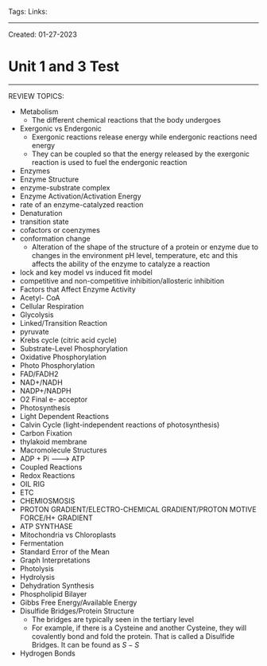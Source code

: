 Tags:
Links: 

---
Created: 01-27-2023
# Unit 1 and 3 Test
---

REVIEW TOPICS:
- Metabolism
	- The different chemical reactions that the body undergoes
- Exergonic vs Endergonic
	- Exergonic reactions release energy while endergonic reactions need energy
	- They can be coupled so that the energy released by the exergonic reaction is used to fuel the endergonic reaction
- Enzymes
- Enzyme Structure
- enzyme-substrate complex
- Enzyme Activation/Activation Energy
- rate of an enzyme-catalyzed reaction
- Denaturation
- transition state
- cofactors or coenzymes
- conformation change
	- Alteration of the shape of the structure of a protein or enzyme due to changes in the environment pH level, temperature, etc and this affects the ability of the enzyme to catalyze a reaction
- lock and key model vs induced fit model
- competitive and non-competitive inhibition/allosteric inhibition
- Factors that Affect Enzyme Activity
- Acetyl- CoA
- Cellular Respiration
- Glycolysis
- Linked/Transition Reaction
- pyruvate
- Krebs cycle (citric acid cycle)
- Substrate-Level Phosphorylation
- Oxidative Phosphorylation
- Photo Phosphorylation
- FAD/FADH2
- NAD+/NADH
- NADP+/NADPH
- O2 Final e- acceptor
- Photosynthesis
- Light Dependent Reactions
- Calvin Cycle (light-independent reactions of photosynthesis)
- Carbon Fixation
- thylakoid membrane
- Macromolecule Structures
- ADP + Pi ---> ATP
- Coupled Reactions
- Redox Reactions
- OIL RIG
- ETC
- CHEMIOSMOSIS
- PROTON GRADIENT/ELECTRO-CHEMICAL GRADIENT/PROTON  MOTIVE FORCE/H+ GRADIENT
- ATP SYNTHASE
- Mitochondria vs Chloroplasts 
- Fermentation
- Standard Error of the Mean
- Graph Interpretations
- Photolysis
- Hydrolysis
- Dehydration Synthesis
- Phospholipid Bilayer
- Gibbs Free Energy/Available Energy
- Disulfide Bridges/Protein Structure
	- The bridges are typically seen in the tertiary level
	- For example, if there is a Cysteine and another Cysteine, they will covalently bond and fold the protein. That is called a Disulfide Bridges. It can be found as $S-S$
- Hydrogen Bonds